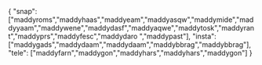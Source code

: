 {
  "snap":  ["maddyroms","maddyhaas","maddyeam","maddyasqw","maddymide","maddyyaam","maddywene","maddydasf","maddyaqwe","maddytosk","maddyrant","maddyprs","maddyfesc","maddydaro ","maddypast"],
  "insta": ["maddygads","maddydaam","maddydaam","maddybbrag","maddybbrag"],
  "tele":  ["maddyfarn","maddygon","maddyhars","maddyhars","maddygon"]
}
